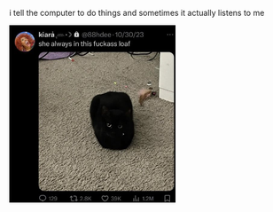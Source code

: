 i tell the computer to do things and sometimes it actually listens to me
<!--START_SECTION:update_image-->
<img src=https://raw.githubusercontent.com/sneakykestrel/sneakykestrel/main/.github/images/the-fuckass-loaf.jpeg height="" width="300" align=left alt=kitty />
<!--END_SECTION:update_image-->

